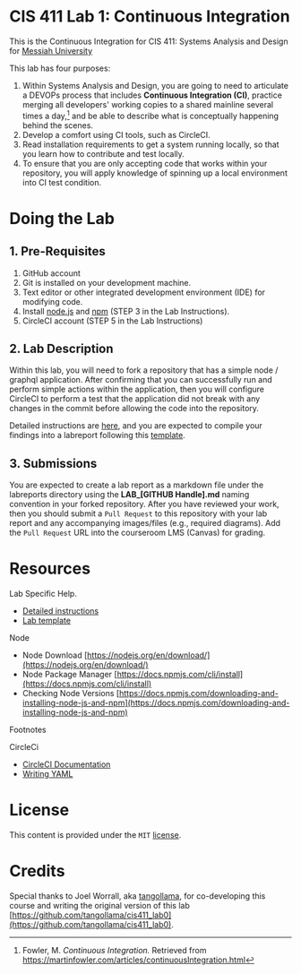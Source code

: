 # CIS 411 Lab 1: Continuous Integration
This is the Continuous Integration for CIS 411: Systems Analysis and Design for [Messiah University](http://messiah.edu)

This lab has four purposes:
1. Within Systems Analysis and Design, you are going to need to articulate a DEVOPs process that includes **Continuous Integration (CI)**, practice merging all developers' working copies to a shared mainline several times a day,[^1] and be able to describe what is conceptually happening behind the scenes.
2. Develop a comfort using CI tools, such as CircleCI.  
3. Read installation requirements to get a system running locally, so that you learn how to contribute and test locally.
4. To ensure that you are only accepting code that works within your repository, you will apply knowledge of spinning up a local environment into CI test condition.

# Doing the Lab
## 1. Pre-Requisites
1. GitHub account
2. Git is installed on your development machine.
3. Text editor or other integrated development environment (IDE) for modifying code.
4. Install [node.js](https://nodejs.org/en/download/) and [npm](https://docs.npmjs.com/cli/install) (STEP 3 in the Lab Instructions).
5. CircleCI account (STEP 5 in the Lab Instructions)

## 2. Lab Description
Within this lab, you will need to fork a repository that has a simple node / graphql application.  After confirming that you can successfully run and perform simple actions within the application, then you will configure CircleCI to perform a test that the application did not break with any changes in the commit before allowing the code into the repository.

Detailed instructions are [here](LAB_INSTRUCTIONS.md), and you are expected to compile your findings into a labreport following this [template](labreports/LAB_Template.md).

## 3. Submissions
You are expected to create a lab report as a markdown file under the labreports directory using the **LAB_[GITHUB Handle].md** naming convention in your forked repository.  After you have reviewed your work, then you should submit a `Pull Request` to this repository with your lab report and any accompanying images/files (e.g., required diagrams).  Add the `Pull Request` URL into the courseroom LMS (Canvas) for grading.

# Resources
Lab Specific Help.
- [Detailed instructions](LAB_INSTRUCTIONS.md)  
- [Lab template](labreports/LAB_Template.md)  

Node  
- Node Download [https://nodejs.org/en/download/](https://nodejs.org/en/download/)  
- Node Package Manager [https://docs.npmjs.com/cli/install](https://docs.npmjs.com/cli/install)  
- Checking Node Versions [https://docs.npmjs.com/downloading-and-installing-node-js-and-npm](https://docs.npmjs.com/downloading-and-installing-node-js-and-npm)  

Footnotes  
[^1]: Fowler, M. *Continuous Integration.* Retrieved from https://martinfowler.com/articles/continuousIntegration.html

CircleCi
- [CircleCI Documentation](https://circleci.com/docs/)
- [Writing YAML](https://circleci.com/docs/2.0/writing-yaml/)
# License
This content is provided under the `MIT` [license](LICENSE).

# Credits
Special thanks to Joel Worrall, aka [tangollama](https://github.com/tangollama), for co-developing this course and writing the original version of this lab [https://github.com/tangollama/cis411_lab0](https://github.com/tangollama/cis411_lab0).